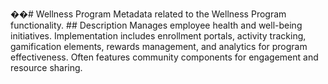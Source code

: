 ��#   W e l l n e s s   P r o g r a m 
 
 
 
 M e t a d a t a   r e l a t e d   t o   t h e   W e l l n e s s   P r o g r a m   f u n c t i o n a l i t y . 
 
 
 
 # #   D e s c r i p t i o n 
 
 
 
 M a n a g e s   e m p l o y e e   h e a l t h   a n d   w e l l - b e i n g   i n i t i a t i v e s .   I m p l e m e n t a t i o n   i n c l u d e s   e n r o l l m e n t   p o r t a l s ,   a c t i v i t y   t r a c k i n g ,   g a m i f i c a t i o n   e l e m e n t s ,   r e w a r d s   m a n a g e m e n t ,   a n d   a n a l y t i c s   f o r   p r o g r a m   e f f e c t i v e n e s s .   O f t e n   f e a t u r e s   c o m m u n i t y   c o m p o n e n t s   f o r   e n g a g e m e n t   a n d   r e s o u r c e   s h a r i n g . 
 
 
